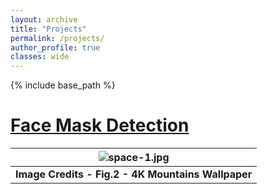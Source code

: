 ```yaml
---
layout: archive
title: "Projects"
permalink: /projects/
author_profile: true
classes: wide
---
```

{% include base_path %}

# [Face Mask Detection](_projects/kirby_et_al_2019a.md)

| ![space-1.jpg](https://blog-assets.thedyrt.com/uploads/2019/01/shutterstock_1033306540-1.jpg) |
|:--:|
| <b>Image Credits - Fig.2 - 4K Mountains Wallpaper</b>|
